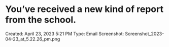# You’ve received a new kind of report from the school.

Created: April 23, 2023 5:21 PM
Type: Email
Screenshot: Screenshot_2023-04-23_at_5.22.26_pm.png